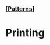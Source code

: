 ### [[Patterns](./translated-human-interface-guidelines-markdown/patterns.md)]  
  
# **Printing**  

